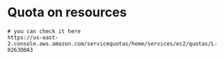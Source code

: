 # Quota on resources
```
# you can check it here
https://us-east-2.console.aws.amazon.com/servicequotas/home/services/ec2/quotas/L-0263D0A3
```
